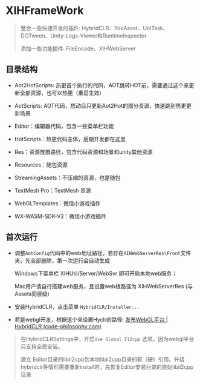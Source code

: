 # XIHFrameWork

> 整合一些快捷开发的插件: HybridCLR、YooAsset、UniTask、DOTween、Unity-Logs-Viewer和RuntimeInspector
> 
> 添加一些功能插件: FileEncode、XIHWebServer

## 目录结构

- Aot2HotScripts: 热更首个执行的代码，AOT跳转HOT前，需要通过这个来更新全部资源，也可以热更（重启生效）

- AotScripts: AOT代码，启动后只更新Aot2Hot的部分资源，快速跳到热更更新场景

- Editor：编辑器代码，包含一些菜单栏功能

- HotScripts：热更代码主体，后期开发都在这里

- Res：资源放置路径，包含代码资源和场景和unity其他资源

- Resources：随包资源

- StreamingAssets：不压缩的资源，也是随包

- TextMesh Pro：TextMesh 资源

- WebGLTemplates：微信小游戏插件

- WX-WASM-SDK-V2：微信小游戏插件

## 首次运行

- 调整`AotConfig`代码中的web地址路径，若存在`XIHWebServerRes\Front`文件夹，先全部删除，第一次运行会自动生成
  
  Windows下菜单栏 XIHUtil/Server/WebSvr 即可开启本地web服务；
  
  Mac用户请自行搭建web服务，且设置web根路径为 XIHWebServerRes (与Assets同层级)

- 安装HybridCLR，点击菜单 `HybridCLR/Installer...`

- 若是webgl开发，根据这个来设置Hyclr的路径: [发布WebGL平台 | HybridCLR (code-philosophy.com)](https://hybridclr.doc.code-philosophy.com/docs/basic/buildwebgl)

> 在HybridCLRSettings中，开启`Use Global Il2cpp` 选项。因为webgl平台只支持全局安装。
> 
> 建立 Editor目录的libil2cpp到本地libil2cpp目录的软（硬）引用。升级hybridclr等情形需要重新install时，先恢复Editor安装目录的原始libil2cpp目录
